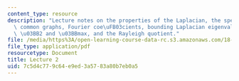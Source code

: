 ```yaml
---
content_type: resource
description: "Lecture notes on the properties of the Laplacian, the spectra of some\
  \ common graphs, Fourier coe\uFB03cients, bounding Laplacian eigenvalues, bounding\
  \ \u03BB2 and \u03BBmax, and the Rayleigh quotient."
file: /media/https%3A/open-learning-course-data-rc.s3.amazonaws.com/18-409-topics-in-theoretical-computer-science-an-algorithmists-toolkit-fall-2009/7c5d4c779c64e9ed3a5783a80b7eb0a5_MIT18_409F09_scribe2.pdf
file_type: application/pdf
resourcetype: Document
title: Lecture 2
uid: 7c5d4c77-9c64-e9ed-3a57-83a80b7eb0a5
---
```

